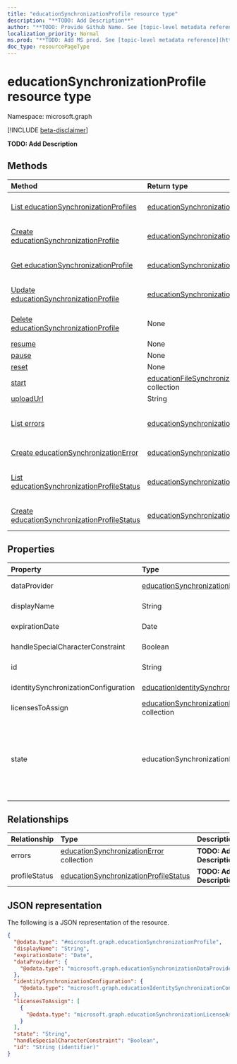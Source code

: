 ```yaml
---
title: "educationSynchronizationProfile resource type"
description: "**TODO: Add Description**"
author: "**TODO: Provide Github Name. See [topic-level metadata reference](https://msgo.azurewebsites.net/add/document/guidelines/metadata.html#topic-level-metadata)**"
localization_priority: Normal
ms.prod: "**TODO: Add MS prod. See [topic-level metadata reference](https://msgo.azurewebsites.net/add/document/guidelines/metadata.html#topic-level-metadata)**"
doc_type: resourcePageType
---
```


# educationSynchronizationProfile resource type

Namespace: microsoft.graph

[!INCLUDE [beta-disclaimer](../../includes/beta-disclaimer.md)]

**TODO: Add Description**

## Methods
|Method|Return type|Description|
|:---|:---|:---|
|[List educationSynchronizationProfiles](../api/educationsynchronizationprofile-list.md)|[educationSynchronizationProfile](../resources/educationsynchronizationprofile.md) collection|Get a list of the [educationSynchronizationProfile](../resources/educationsynchronizationprofile.md) objects and their properties.|
|[Create educationSynchronizationProfile](../api/educationsynchronizationprofile-create.md)|[educationSynchronizationProfile](../resources/educationsynchronizationprofile.md)|Create a new [educationSynchronizationProfile](../resources/educationsynchronizationprofile.md) object.|
|[Get educationSynchronizationProfile](../api/educationsynchronizationprofile-get.md)|[educationSynchronizationProfile](../resources/educationsynchronizationprofile.md)|Read the properties and relationships of an [educationSynchronizationProfile](../resources/educationsynchronizationprofile.md) object.|
|[Update educationSynchronizationProfile](../api/educationsynchronizationprofile-update.md)|[educationSynchronizationProfile](../resources/educationsynchronizationprofile.md)|Update the properties of an [educationSynchronizationProfile](../resources/educationsynchronizationprofile.md) object.|
|[Delete educationSynchronizationProfile](../api/educationsynchronizationprofile-delete.md)|None|Deletes an [educationSynchronizationProfile](../resources/educationsynchronizationprofile.md) object.|
|[resume](../api/educationsynchronizationprofile-resume.md)|None|**TODO: Add Description**|
|[pause](../api/educationsynchronizationprofile-pause.md)|None|**TODO: Add Description**|
|[reset](../api/educationsynchronizationprofile-reset.md)|None|**TODO: Add Description**|
|[start](../api/educationsynchronizationprofile-start.md)|[educationFileSynchronizationVerificationMessage](../resources/educationfilesynchronizationverificationmessage.md) collection|**TODO: Add Description**|
|[uploadUrl](../api/educationsynchronizationprofile-uploadurl.md)|String|**TODO: Add Description**|
|[List errors](../api/educationsynchronizationprofile-list-errors.md)|[educationSynchronizationError](../resources/educationsynchronizationerror.md) collection|Get the educationSynchronizationError resources from the errors navigation property.|
|[Create educationSynchronizationError](../api/educationsynchronizationprofile-post-errors.md)|[educationSynchronizationError](../resources/educationsynchronizationerror.md)|Create a new educationSynchronizationError object.|
|[List educationSynchronizationProfileStatus](../api/educationsynchronizationprofile-list-profilestatus.md)|[educationSynchronizationProfileStatus](../resources/educationsynchronizationprofilestatus.md) collection|Get the educationSynchronizationProfileStatus resources from the profileStatus navigation property.|
|[Create educationSynchronizationProfileStatus](../api/educationsynchronizationprofile-post-profilestatus.md)|[educationSynchronizationProfileStatus](../resources/educationsynchronizationprofilestatus.md)|Create a new educationSynchronizationProfileStatus object.|

## Properties
|Property|Type|Description|
|:---|:---|:---|
|dataProvider|[educationSynchronizationDataProvider](../resources/educationsynchronizationdataprovider.md)|**TODO: Add Description**|
|displayName|String|**TODO: Add Description**|
|expirationDate|Date|**TODO: Add Description**|
|handleSpecialCharacterConstraint|Boolean|**TODO: Add Description**|
|id|String|**TODO: Add Description**|
|identitySynchronizationConfiguration|[educationIdentitySynchronizationConfiguration](../resources/educationidentitysynchronizationconfiguration.md)|**TODO: Add Description**|
|licensesToAssign|[educationSynchronizationLicenseAssignment](../resources/educationsynchronizationlicenseassignment.md) collection|**TODO: Add Description**|
|state|educationSynchronizationProfileState|**TODO: Add Description**. Possible values are: `deleting`, `deletionFailed`, `provisioningFailed`, `provisioned`, `provisioning`, `unknownFutureValue`.|

## Relationships
|Relationship|Type|Description|
|:---|:---|:---|
|errors|[educationSynchronizationError](../resources/educationsynchronizationerror.md) collection|**TODO: Add Description**|
|profileStatus|[educationSynchronizationProfileStatus](../resources/educationsynchronizationprofilestatus.md)|**TODO: Add Description**|

## JSON representation
The following is a JSON representation of the resource.
<!-- {
  "blockType": "resource",
  "keyProperty": "id",
  "@odata.type": "microsoft.graph.educationSynchronizationProfile",
  "openType": false
}
-->
``` json
{
  "@odata.type": "#microsoft.graph.educationSynchronizationProfile",
  "displayName": "String",
  "expirationDate": "Date",
  "dataProvider": {
    "@odata.type": "microsoft.graph.educationSynchronizationDataProvider"
  },
  "identitySynchronizationConfiguration": {
    "@odata.type": "microsoft.graph.educationIdentitySynchronizationConfiguration"
  },
  "licensesToAssign": [
    {
      "@odata.type": "microsoft.graph.educationSynchronizationLicenseAssignment"
    }
  ],
  "state": "String",
  "handleSpecialCharacterConstraint": "Boolean",
  "id": "String (identifier)"
}
```

